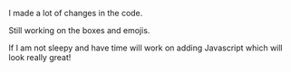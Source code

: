 I made a lot of changes in the code. 

Still working on the boxes and emojis. 

If I am not sleepy and have time will work on adding Javascript which will look really great!
